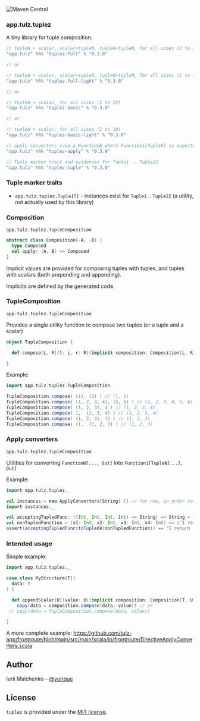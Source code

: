 ![Maven Central](https://img.shields.io/maven-central/v/app.tulz/tuplez-full_sjs1_2.13.svg)

### app.tulz.tuplez

A tiny library for tuple composition.

```scala
// tupleN + scalar, scalar+tupleN, tupleN+tupleM, for all sizes (2 to 22)
"app.tulz" %%% "tuplez-full" % "0.3.0"

// or

// tupleN + scalar, scalar+tupleN, tupleN+tupleM, for all sizes (2 to 10)
"app.tulz" %%% "tuplez-full-light" % "0.3.0"

// or

// tupleN + scalar, for all sizes (2 to 22)
"app.tulz" %%% "tuplez-basic" % "0.3.0"

// or

// tupleN + scalar, for all sizes (2 to 10) 
"app.tulz" %%% "tuplez-basic-light" % "0.3.0" 
```

```scala
// apply converters (use a FunctionN where Function1[TupleN] is expected)
"app.tulz" %%% "tuplez-apply" % "0.3.0" 
```

```scala
// Tuple marker trait and evidences for Tuple1 .. Tuple22 
"app.tulz" %%% "tuplez-tuple" % "0.3.0" 

```

### Tuple marker traits

* `app.tulz.tuplez.Tuple[T]` - instances exist for `Tuple1` .. `Tuple22` (a utility, not actually used by this library)


### Composition

`app.tulz.tuplez.TupleComposition`

```scala
abstract class Composition[-A, -B] {
  type Composed
  val apply: (A, B) => Composed
}
```

Implicit values are provided for composing tuples with tuples, and tuples with scalars (both prepending and appending). 

Implicits are defined by the generated code.

### TupleComposition

`app.tulz.tuplez.TupleComposition`

Provides a single utility function to compose two tuples (or a tuple and a scalar)

```scala
object TupleComposition {

  def compose[L, R](l: L, r: R)(implicit composition: Composition[L, R]): composition.Composed = composition.compose(l, r)

}

```

Example:

```scala
import app.tulz.tuplez.TupleComposition

TupleComposition.compose( (1), (2) ) // (1, 2)
TupleComposition.compose( (1, 2, 3, 4), (5, 6) ) // (1, 2, 3, 4, 5, 6)
TupleComposition.compose( (1, 2, 3), 4 ) // (1, 2, 3, 4)
TupleComposition.compose( 1,  (2, 3, 4) ) // (1, 2, 3, 4)
TupleComposition.compose( (1, 2, 3), () ) // (1, 2, 3)
TupleComposition.compose( (),  (1, 2, 3) ) // (1, 2, 3)
```

### Apply converters

`app.tulz.tuplez.TupleComposition`

Utilities for converting `FunctionN[..., Out]` into `Function1[TupleN[...], Out]`

Example:

```scala
import app.tulz.tuplez._

val instances = new ApplyConverters[String] {} // for now, in order to make type and implicits resolution possible, the apply converters are generated for a fixed output type
import instances._

val acceptingTupledFunc: ((Int, Int, Int, Int) => String) => String = func => func((1, 2, 3, 4))
val nonTupledFunction = (x1: Int, x2: Int, x3: Int, x4: Int) => s"I return [${x1}, ${x2}, ${x3}, ${x4}]"
assert(acceptingTupledFunc(toTupled4(nonTupledFunction)) == "I return [1, 2, 3, 4]")
```

### Intended usage

Simple example:

```scala
import app.tulz.tuplez._

case class MyStructure[T](
  data: T
) {

  def appendScalar[U](value: U)(implicit composition: Composition[T, U]): MyStructure[composition.Composed] = 
    copy(data = composition.compose(data, value)) // or 
 // copy(data = TupleComposition.compose(data, value))

}
```

A more complete example: https://github.com/tulz-app/frontroute/blob/main/src/main/scala/io/frontroute/DirectiveApplyConverters.scala


## Author

Iurii Malchenko – [@yurique](https://twitter.com/yurique)


## License

`tuplez` is provided under the [MIT license](https://github.com/tulz-app/tuplez/blob/main/LICENSE.md).
